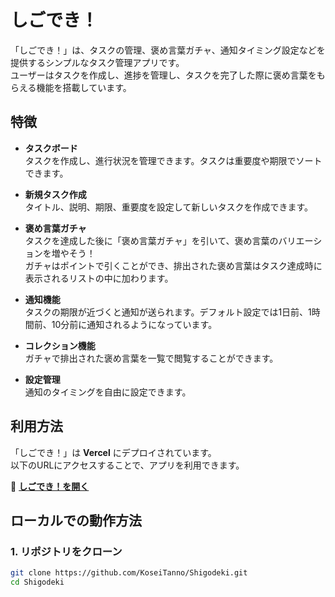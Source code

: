 # しごでき！

「しごでき！」は、タスクの管理、褒め言葉ガチャ、通知タイミング設定などを提供するシンプルなタスク管理アプリです。  
ユーザーはタスクを作成し、進捗を管理し、タスクを完了した際に褒め言葉をもらえる機能を搭載しています。

## 特徴

- **タスクボード**  
  タスクを作成し、進行状況を管理できます。タスクは重要度や期限でソートできます。

- **新規タスク作成**  
  タイトル、説明、期限、重要度を設定して新しいタスクを作成できます。

- **褒め言葉ガチャ**  
  タスクを達成した後に「褒め言葉ガチャ」を引いて、褒め言葉のバリエーションを増やそう！  
  ガチャはポイントで引くことができ、排出された褒め言葉はタスク達成時に表示されるリストの中に加わります。

- **通知機能**  
  タスクの期限が近づくと通知が送られます。デフォルト設定では1日前、1時間前、10分前に通知されるようになっています。

- **コレクション機能**  
  ガチャで排出された褒め言葉を一覧で閲覧することができます。

- **設定管理**  
  通知のタイミングを自由に設定できます。

## 利用方法

「しごでき！」は **Vercel** にデプロイされています。  
以下のURLにアクセスすることで、アプリを利用できます。

🔗 **[しごでき！を開く](https://shigodeki.vercel.app/)**

## ローカルでの動作方法

### 1. リポジトリをクローン

```bash
git clone https://github.com/KoseiTanno/Shigodeki.git
cd Shigodeki
